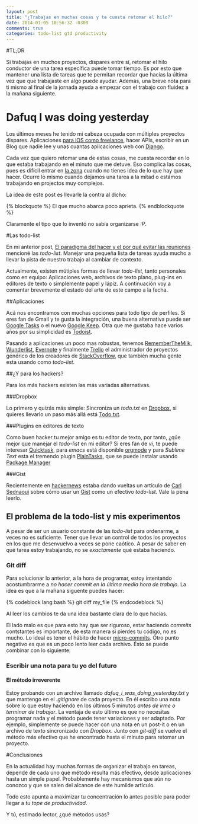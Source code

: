 ```yaml
---
layout: post
title: "¿Trabajas en muchas cosas y te cuesta retomar el hilo?"
date: 2014-01-05 10:56:32 -0300
comments: true
categories: todo-list gtd productivity
---
```


#TL;DR

Si trabajas en muchos proyectos, dispares entre sí, retomar el hilo conductor de una tarea específica puede tomar tiempo. Es por esto que mantener una lista de tareas que te permitan recordar que hacías la última vez que que trabajaste en algo puede ayudar. Además, una breve nota para ti mismo al final de la jornada ayuda a empezar con el trabajo con fluidez a la mañana siguiente.

<!--more-->

# Dafuq I was doing yesterday

Los últimos meses he tenido mi cabeza ocupada con múltiples proyectos dispares. Aplicaciones [para iOS como freelance][1], hacer APIs, escribir en un Blog que nadie lee y unas cuantas aplicaciones web con [Django][2].

[1]: https://itunes.apple.com/cl/app/siga-chile/id688969871?mt=8
[2]: https://www.djangoproject.com/

Cada vez que quiero retomar una de estas cosas, me cuesta recordar en lo que estaba trabajando en el minuto que me detuve. Éso complica las cosas, pues es difícil entrar en [la zona][3] cuando no tienes idea de lo que hay que hacer. Ocurre lo mismo cuando dejamos una tarea a la mitad o estámos trabajando en projectos muy complejos.

La idea de este post es llevarle la contra al dicho:

{% blockquote %}
El que mucho abarca poco aprieta.
{% endblockquote %}

Claramente el tipo que lo inventó no sabía organizarse *:P*.

[3]: http://en.wikipedia.org/wiki/Flow_(psychology)

#Las todo-list

En mi anterior post, [El paradigma del hacer y el por qué evitar las reuniones][4] mencioné las *todo-list*. Manejar una pequeña lista de tareas ayuda mucho a llevar la pista de nuestro trabajo al cambiar de contexto. 

[4]: /blog/2013/12/23/el-paradigma-del-hacer-y-el-por-que-evitar-las-reuniones/

Actualmente, existen mútiples formas de llevar *todo-list*, tanto personales como en equipo: Aplicaciones web, archivos de texto plano, plug-ins en editores de texto o simplemente papel y lápiz. A continuación voy a comentar brevemente el estado del arte de este campo a la fecha.

##Aplicaciones

Acá nos encontramos con muchas opciones para todo tipo de perfiles. Si eres fan de Gmail y te gusta la integración, una buena alternativa puede ser [Google Tasks][5] o el nuevo [Google Keep][20]. Otra que me gustaba hace varios años por su simplicidad es [Todoist][6].

Pasando a aplicaciones un poco mas robustas, tenemos [RememberTheMilk][7], [Wunderlist][8], [Evernote][9] y finalmente [Trello][10] el administrador de proyectos genérico de los creadores de [StackOverflow][19], que también mucha gente esta usando como *todo-list*.

[5]: https://mail.google.com/mail/help/tasks/
[6]: https://todoist.com/
[7]: http://www.rememberthemilk.com/
[8]: https://www.wunderlist.com/
[9]: https://evernote.com/
[10]: https://trello.com/
[19]: http://www.stackoverflow.com
[20]: https://drive.google.com/keep/u/0/

##¿Y para los hackers?

Para los más hackers existen las más variadas alternativas. 

###Dropbox

Lo primero y quizás más simple: Sincroniza un *todo.txt* en [Dropbox][11], si quieres llevarlo un paso más allá está [Todo.txt][12].

[11]: http://www.dropbox.com
[12]: http://todotxt.com/

###Plugins en editores de texto

Como buen hacker tu mejor amigo es tu editor de texto, por tanto, ¿qúe mejor que manejar el *todo-list* en mi editor? Si eres fan de *vi*, te puede interesar [Quicktask][13], para *emacs* está disponible [orgmode][14] y para *Sublime Text* esta el tremendo plugin [PlainTasks][15], que se puede instalar usando [Package Manager][16]

[13]: http://quicktask.aaronbieber.com/
[14]: http://orgmode.org/
[15]: https://github.com/aziz/PlainTasks
[16]: https://sublime.wbond.net/

###Gist

Recientemente en [hackernews][17] estaba dando vueltas un artículo de [Carl Sednaoui][18] sobre cómo usar un [Gist][21] como un efectivo *todo-list*. Vale la pena leerlo.

[17]: https://news.ycombinator.com/
[18]: http://carlsednaoui.com/post/70299468325/the-best-to-do-list-a-private-gist
[21]: http://gist.github.com

## El problema de la todo-list y mis experimentos

A pesar de ser un usuario constante de las *todo-list* para ordenarme, a veces no es suficiente. Tener que llevar un control de todos los proyectos en los que me desenvuelvo a veces se pone caótico. A pesar de saber en qué tarea estoy trabajando, no se *exactamente* qué estaba haciendo.

### Git diff

Para solucionar lo anterior, a la hora de programar, estoy intentando acostumbrarme a *no hacer commit en la última media hora de trabajo*. La idea es que a la mañana siguente puedes hacer:

{% codeblock lang:bash %}
git diff my_file
{% endcodeblock %}

Al leer los cambios te da una idea bastante clara de lo que hacías. 

El lado malo es que para esto hay que ser riguroso, estar haciendo *commits* contstantes es importante, de esta manera si pierdes tu código, no es mucho. Lo ideal es tener el hábito de hacer [micro-commits][22]. Otro punto negativo es que es un poco lento leer cada archivo. Ésto se puede combinar con lo siguiente:

[22]: http://lucasr.org/2011/01/29/micro-commits/

### Escribir una nota para tu yo del futuro
#### El método irreverente

Estoy probando con un archivo llamado *dafuq_i_was_doing_yesterday.txt* y que mantengo en el *.gitignore* de cada proyecto. En él escribo una nota sobre lo que estoy haciendo en los últimos 5 minutos *antes de irme o terminar de trabajar*. La ventaja de esto último es que no necesitas programar nada y el método puede tener variaciones y ser adaptado. Por ejemplo, simplemente se puede hacer con una nota en un post-it o en un archivo de texto sincronizado con *Dropbox*. Junto con *git-diff* se vuelve el método más efectivo que he encontrado hasta el minuto para retomar un proyecto.

#Conclusiones

En la actualidad hay muchas formas de organizar el trabajo en tareas, depende de cada uno que método resulta más efectivo, desde aplicaciones hasta un simple papel. Probablemente hay mecanismos que aún no conozco y que se salen del alcance de este humilde artículo.

Todo esto apunta a maximizar tu concentración lo antes posible para poder llegar a *tu tope de productividad*.

Y tú, estimado lector, ¿qué métodos usas?
